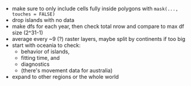 - make sure to only include cells fully inside polygons with `mask(..., touches = FALSE)`
- drop islands with no data
- make dfs for each year, then check total nrow and compare to max df size (2^31-1)
- average every ~9 (?) raster layers, maybe split by continents if too big
- start with oceania to check:
  - behavior of islands,
  - fitting time, and
  - diagnostics
  - (there's movement data for australia)
- expand to other regions or the whole world
